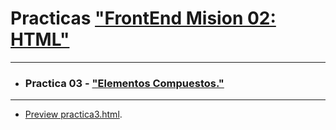 # Practicas ["FrontEnd Mision 02: HTML"](https://github.com/albertz03/FrontEnd-Mision/tree/main/02%20-%20HTML)
***
* ### Practica 03 - ["Elementos Compuestos."](https://github.com/LaunchX-InnovaccionVirtual/FrontEnd-Mision/blob/main/02%20-%20HTML/temario/3.-elementosCompuestos.md)

***

* [Preview practica3.html](https://htmlpreview.github.io/?https://github.com/albertz03/Practicas-HTML-LaunchX/blob/master/practica1/practica3.html).

